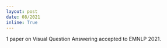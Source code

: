 ```yaml
---
layout: post
date: 08/2021
inline: True
---
```


1 paper on Visual Question Answering accepted to EMNLP 2021.























